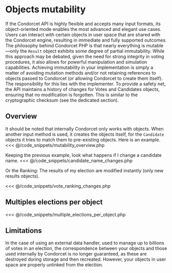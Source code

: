 # Objects mutability

If the Condorcet API is highly flexible and accepts many input formats, its object-oriented mode enables the most advanced and elegant use cases. Users can interact with certain objects in user space that are shared with the Condorcet engine, resulting in immediate and fully supported outcomes.
The philosophy behind Condorcet PHP is that nearly everything is mutable—only the `Result` object exhibits some degree of partial immutability.
While this approach may be debated, given the need for strong integrity in voting procedures, it also allows for powerful manipulation and simulation capabilities. Achieving immutability in your implementation is simply a matter of avoiding mutation methods and/or not retaining references to objects passed to Condorcet (or allowing Condorcet to create them itself). The responsibility for this lies with the implementer.
To provide a safety net, the API maintains a history of changes for Votes and Candidates objects, ensuring that no modification is forgotten. This is similar to the cryptographic checksum (see the dedicated section).

## Overview
It should be noted that internally Condorcet only works with objects.
When another input method is used, it creates the objects itself, for the `Candidate` objects it tries to match them to pre-existing objects. Here is an example.
<<< @/code_snippets/mutability_overview.php

Keeping the previous example, look what happens if I change a candidate name.
<<< @/code_snippets/candidate_name_changes.php

Or the Ranking: The results of my election are modified instantly (only new results objects).

<<< @/code_snippets/vote_ranking_changes.php

## Multiples elections per object
<<< @/code_snippets/multiple_elections_per_object.php

## Limitations
In the case of using an external data handler, used to manage up to billions of votes in an election, the correspondence between your objects and those used internally by Condorcet is no longer guaranteed, as these are destroyed during storage and then recreated. However, your objects in user space are properly unlinked from the election.